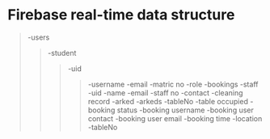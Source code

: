 
<h1>Firebase real-time data structure</h1>

> -users
>> -student
>>> -uid
>>>> -username
>>>> -email
>>>> -matric no
>>>> -role
>>>> -bookings
>> -staff
>>> -uid
>>>> -name
>>>> -email
>>>> -staff no
>>>> -contact
>>>> -cleaning record
-arked
	-arkeds
			-tableNo
				-table occupied
				-booking status
				-booking username
				-booking user contact
				-booking user email
				-booking time
				-location
				-tableNo		
